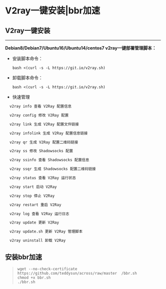 # V2ray一键安装|bbr加速




## V2ray一键安装

----

**Debian8/Debian7/Ubuntu16/Ubuntu14/centos7 v2ray一键部署管理脚本：**

* 安装脚本命令：

  `bash <(curl -s -L https://git.io/v2ray.sh) `

* 卸载脚本命令：

  `bash <(curl -s -L https://git.io/v2ray.sh) `

* 快速管理
```bash
  v2ray info 查看 V2Ray 配置信息

  v2ray config 修改 V2Ray 配置

  v2ray link 生成 V2Ray 配置文件链接

  v2ray infolink 生成 V2Ray 配置信息链接

  v2ray qr 生成 V2Ray 配置二维码链接

  v2ray ss 修改 Shadowsocks 配置

  v2ray ssinfo 查看 Shadowsocks 配置信息

  v2ray ssqr 生成 Shadowsocks 配置二维码链接

  v2ray status 查看 V2Ray 运行状态

  v2ray start 启动 V2Ray

  v2ray stop 停止 V2Ray

  v2ray restart 重启 V2Ray

  v2ray log 查看 V2Ray 运行日志

  v2ray update 更新 V2Ray

  v2ray update.sh 更新 V2Ray 管理脚本

  v2ray uninstall 卸载 V2Ray
```

## 安装bbr加速

> ```shell
> wget --no-check-certificate  https://github.com/teddysun/across/raw/master  /bbr.sh
> chmod +x bbr.sh 
> ./bbr.sh
> ```


